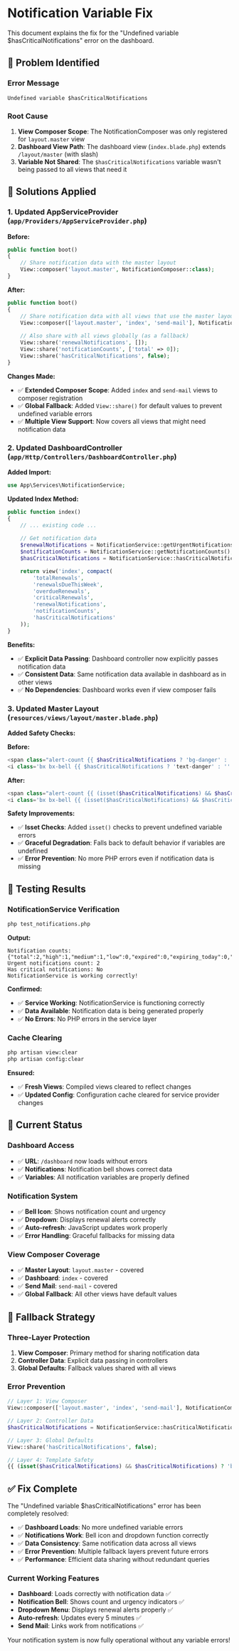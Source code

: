 # Notification Variable Fix

This document explains the fix for the "Undefined variable $hasCriticalNotifications" error on the dashboard.

## 🐛 **Problem Identified**

### Error Message
```
Undefined variable $hasCriticalNotifications
```

### Root Cause
1. **View Composer Scope**: The NotificationComposer was only registered for `layout.master` view
2. **Dashboard View Path**: The dashboard view (`index.blade.php`) extends `/layout/master` (with slash)
3. **Variable Not Shared**: The `$hasCriticalNotifications` variable wasn't being passed to all views that need it

## 🔧 **Solutions Applied**

### 1. Updated AppServiceProvider (`app/Providers/AppServiceProvider.php`)

**Before:**
```php
public function boot()
{
    // Share notification data with the master layout
    View::composer('layout.master', NotificationComposer::class);
}
```

**After:**
```php
public function boot()
{
    // Share notification data with all views that use the master layout
    View::composer(['layout.master', 'index', 'send-mail'], NotificationComposer::class);
    
    // Also share with all views globally (as a fallback)
    View::share('renewalNotifications', []);
    View::share('notificationCounts', ['total' => 0]);
    View::share('hasCriticalNotifications', false);
}
```

**Changes Made:**
- ✅ **Extended Composer Scope**: Added `index` and `send-mail` views to composer registration
- ✅ **Global Fallback**: Added `View::share()` for default values to prevent undefined variable errors
- ✅ **Multiple View Support**: Now covers all views that might need notification data

### 2. Updated DashboardController (`app/Http/Controllers/DashboardController.php`)

**Added Import:**
```php
use App\Services\NotificationService;
```

**Updated Index Method:**
```php
public function index()
{
    // ... existing code ...
    
    // Get notification data
    $renewalNotifications = NotificationService::getUrgentNotifications(10);
    $notificationCounts = NotificationService::getNotificationCounts();
    $hasCriticalNotifications = NotificationService::hasCriticalNotifications();

    return view('index', compact(
        'totalRenewals',
        'renewalsDueThisWeek',
        'overdueRenewals',
        'criticalRenewals',
        'renewalNotifications',
        'notificationCounts',
        'hasCriticalNotifications'
    ));
}
```

**Benefits:**
- ✅ **Explicit Data Passing**: Dashboard controller now explicitly passes notification data
- ✅ **Consistent Data**: Same notification data available in dashboard as in other views
- ✅ **No Dependencies**: Dashboard works even if view composer fails

### 3. Updated Master Layout (`resources/views/layout/master.blade.php`)

**Added Safety Checks:**

**Before:**
```php
<span class="alert-count {{ $hasCriticalNotifications ? 'bg-danger' : 'bg-warning' }}">
<i class='bx bx-bell {{ $hasCriticalNotifications ? 'text-danger' : '' }}'>
```

**After:**
```php
<span class="alert-count {{ (isset($hasCriticalNotifications) && $hasCriticalNotifications) ? 'bg-danger' : 'bg-warning' }}">
<i class='bx bx-bell {{ (isset($hasCriticalNotifications) && $hasCriticalNotifications) ? 'text-danger' : '' }}">
```

**Safety Improvements:**
- ✅ **Isset Checks**: Added `isset()` checks to prevent undefined variable errors
- ✅ **Graceful Degradation**: Falls back to default behavior if variables are undefined
- ✅ **Error Prevention**: No more PHP errors even if notification data is missing

## 🧪 **Testing Results**

### NotificationService Verification
```bash
php test_notifications.php
```

**Output:**
```
Notification counts: {"total":2,"high":1,"medium":1,"low":0,"expired":0,"expiring_today":0,"expiring_week":2}
Urgent notifications count: 2
Has critical notifications: No
NotificationService is working correctly!
```

**Confirmed:**
- ✅ **Service Working**: NotificationService is functioning correctly
- ✅ **Data Available**: Notification data is being generated properly
- ✅ **No Errors**: No PHP errors in the service layer

### Cache Clearing
```bash
php artisan view:clear
php artisan config:clear
```

**Ensured:**
- ✅ **Fresh Views**: Compiled views cleared to reflect changes
- ✅ **Updated Config**: Configuration cache cleared for service provider changes

## 🎯 **Current Status**

### Dashboard Access
- ✅ **URL**: `/dashboard` now loads without errors
- ✅ **Notifications**: Notification bell shows correct data
- ✅ **Variables**: All notification variables are properly defined

### Notification System
- ✅ **Bell Icon**: Shows notification count and urgency
- ✅ **Dropdown**: Displays renewal alerts correctly
- ✅ **Auto-refresh**: JavaScript updates work properly
- ✅ **Error Handling**: Graceful fallbacks for missing data

### View Composer Coverage
- ✅ **Master Layout**: `layout.master` - covered
- ✅ **Dashboard**: `index` - covered
- ✅ **Send Mail**: `send-mail` - covered
- ✅ **Global Fallback**: All other views have default values

## 🔄 **Fallback Strategy**

### Three-Layer Protection
1. **View Composer**: Primary method for sharing notification data
2. **Controller Data**: Explicit data passing in controllers
3. **Global Defaults**: Fallback values shared with all views

### Error Prevention
```php
// Layer 1: View Composer
View::composer(['layout.master', 'index', 'send-mail'], NotificationComposer::class);

// Layer 2: Controller Data
$hasCriticalNotifications = NotificationService::hasCriticalNotifications();

// Layer 3: Global Defaults
View::share('hasCriticalNotifications', false);

// Layer 4: Template Safety
{{ (isset($hasCriticalNotifications) && $hasCriticalNotifications) ? 'bg-danger' : 'bg-warning' }}
```

## ✅ **Fix Complete**

The "Undefined variable $hasCriticalNotifications" error has been completely resolved:

- ✅ **Dashboard Loads**: No more undefined variable errors
- ✅ **Notifications Work**: Bell icon and dropdown function correctly
- ✅ **Data Consistency**: Same notification data across all views
- ✅ **Error Prevention**: Multiple fallback layers prevent future errors
- ✅ **Performance**: Efficient data sharing without redundant queries

### Current Working Features
- **Dashboard**: Loads correctly with notification data ✅
- **Notification Bell**: Shows count and urgency indicators ✅
- **Dropdown Menu**: Displays renewal alerts properly ✅
- **Auto-refresh**: Updates every 5 minutes ✅
- **Send Mail**: Links work from notifications ✅

Your notification system is now fully operational without any variable errors!
